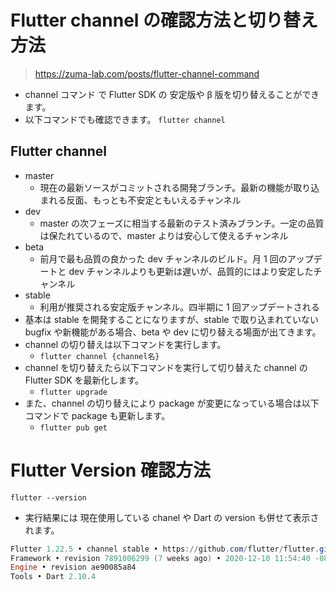 # Flutter channel の確認方法と切り替え方法
>https://zuma-lab.com/posts/flutter-channel-command
- channel コマンド で Flutter SDK の 安定版や β 版を切り替えることができます。
- 以下コマンドでも確認できます。
`flutter channel`
## Flutter channel
- master
  - 現在の最新ソースがコミットされる開発ブランチ。最新の機能が取り込まれる反面、もっとも不安定ともいえるチャンネル
- dev
  - master の次フェーズに相当する最新のテスト済みブランチ。一定の品質は保たれているので、master よりは安心して使えるチャンネル
- beta
  - 前月で最も品質の良かった dev チャンネルのビルド。月 1 回のアップデートと dev チャンネルよりも更新は遅いが、品質的にはより安定したチャンネル
- stable
  - 利用が推奨される安定版チャンネル。四半期に 1 回アップデートされる
- 基本は stable を開発することになりますが、stable で取り込まれていない bugfix や新機能がある場合、beta や dev に切り替える場面が出てきます。
- channel の切り替えは以下コマンドを実行します。
  - `flutter channel {channel名}`
- channel を切り替えたら以下コマンドを実行して切り替えた channel の Flutter SDK を最新化します。
  - `flutter upgrade`
- また、channel の切り替えにより package が変更になっている場合は以下コマンドで package も更新します。
  - `flutter pub get`
# Flutter Version 確認方法
`flutter --version`
- 実行結果には 現在使用している chanel や Dart の version も併せて表示されます。
```powershell
Flutter 1.22.5 • channel stable • https://github.com/flutter/flutter.git
Framework • revision 7891006299 (7 weeks ago) • 2020-12-10 11:54:40 -0800
Engine • revision ae90085a84
Tools • Dart 2.10.4
```
